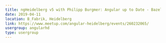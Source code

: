 ```yaml
---
title: ngHeidelberg v5 with Philipp Burgmer: Angular up to Date - Bazel, Ivy & more
date: 2019-04-11
location: B_Fabrik, Heidelberg
link: https://www.meetup.com/angular-heidelberg/events/260232065/
usergroup: angularhd
type: usergroup
---
```

